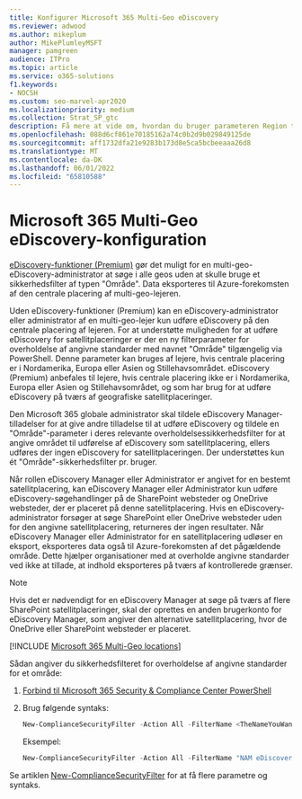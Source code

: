 ```yaml
---
title: Konfigurer Microsoft 365 Multi-Geo eDiscovery
ms.reviewer: adwood
ms.author: mikeplum
author: MikePlumleyMSFT
manager: pamgreen
audience: ITPro
ms.topic: article
ms.service: o365-solutions
f1.keywords:
- NOCSH
ms.custom: seo-marvel-apr2020
ms.localizationpriority: medium
ms.collection: Strat_SP_gtc
description: Få mere at vide om, hvordan du bruger parameteren Region til at konfigurere eDiscovery til brug på satellitplaceringer i Microsoft 365 Multi-Geo.
ms.openlocfilehash: 088d6cf861e70185162a74c0b2d9b029849125de
ms.sourcegitcommit: aff1732dfa21e9283b173d8e5ca5bcbeeaaa26d8
ms.translationtype: MT
ms.contentlocale: da-DK
ms.lasthandoff: 06/01/2022
ms.locfileid: "65810588"
---
```

# <a name="microsoft-365-multi-geo-ediscovery-configuration"></a>Microsoft 365 Multi-Geo eDiscovery-konfiguration

[eDiscovery-funktioner (Premium)](../compliance/overview-ediscovery-20.md) gør det muligt for en multi-geo-eDiscovery-administrator at søge i alle geos uden at skulle bruge et sikkerhedsfilter af typen "Område". Data eksporteres til Azure-forekomsten af den centrale placering af multi-geo-lejeren.

Uden eDiscovery-funktioner (Premium) kan en eDiscovery-administrator eller administrator af en multi-geo-lejer kun udføre eDiscovery på den centrale placering af lejeren. For at understøtte muligheden for at udføre eDiscovery for satellitplaceringer er der en ny filterparameter for overholdelse af angivne standarder med navnet "Område" tilgængelig via PowerShell. Denne parameter kan bruges af lejere, hvis centrale placering er i Nordamerika, Europa eller Asien og Stillehavsområdet. eDiscovery (Premium) anbefales til lejere, hvis centrale placering ikke er i Nordamerika, Europa eller Asien og Stillehavsområdet, og som har brug for at udføre eDiscovery på tværs af geografiske satellitplaceringer.

Den Microsoft 365 globale administrator skal tildele eDiscovery Manager-tilladelser for at give andre tilladelse til at udføre eDiscovery og tildele en "Område"-parameter i deres relevante overholdelsessikkerhedsfilter for at angive området til udførelse af eDiscovery som satellitplacering, ellers udføres der ingen eDiscovery for satellitplaceringen. Der understøttes kun ét "Område"-sikkerhedsfilter pr. bruger.

Når rollen eDiscovery Manager eller Administrator er angivet for en bestemt satellitplacering, kan eDiscovery Manager eller Administrator kun udføre eDiscovery-søgehandlinger på de SharePoint websteder og OneDrive websteder, der er placeret på denne satellitplacering. Hvis en eDiscovery-administrator forsøger at søge SharePoint eller OneDrive websteder uden for den angivne satellitplacering, returneres der ingen resultater. Når eDiscovery Manager eller Administrator for en satellitplacering udløser en eksport, eksporteres data også til Azure-forekomsten af det pågældende område. Dette hjælper organisationer med at overholde angivne standarder ved ikke at tillade, at indhold eksporteres på tværs af kontrollerede grænser.

> [!NOTE]
> Hvis det er nødvendigt for en eDiscovery Manager at søge på tværs af flere SharePoint satellitplaceringer, skal der oprettes en anden brugerkonto for eDiscovery Manager, som angiver den alternative satellitplacering, hvor de OneDrive eller SharePoint websteder er placeret.

[!INCLUDE [Microsoft 365 Multi-Geo locations](../includes/microsoft-365-multi-geo-locations.md)]

Sådan angiver du sikkerhedsfilteret for overholdelse af angivne standarder for et område:

1. [Forbind til Microsoft 365 Security & Compliance Center PowerShell](/powershell/exchange/connect-to-scc-powershell)

2. Brug følgende syntaks:

   ```powershell
   New-ComplianceSecurityFilter -Action All -FilterName <TheNameYouWantToAssign> -Region <RegionValue> -Users <UserPrincipalName>
   ```

   Eksempel:

   ```powershell
   New-ComplianceSecurityFilter -Action All -FilterName "NAM eDiscovery Managers" -Region NAM -Users adwood@contoso.onmicrosoft.com
   ```

Se artiklen [New-ComplianceSecurityFilter](/powershell/module/exchange/new-compliancesecurityfilter) for at få flere parametre og syntaks.

